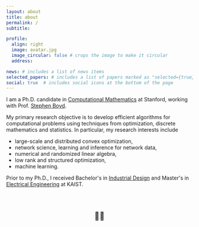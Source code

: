 ```yaml
---
layout: about
title: about
permalink: /
subtitle: 

profile:
  align: right
  image: avatar.jpg
  image_circular: false # crops the image to make it circular
  address: 

news: # includes a list of news items
selected_papers: # includes a list of papers marked as "selected={true}"
social: true  # includes social icons at the bottom of the page
---
```


I am a Ph.D. candidate in <a href="https://icme.stanford.edu" target="_blank">Computational Mathematics</a> at Stanford, working with Prof. <a href="https://stanford.edu/~boyd/" target="_blank">Stephen Boyd</a>. 


My primary research objective is to develop efficient algorithms for computational problems using techniques from optimization, discrete mathematics and statistics.
In particular, my research interests include
* large-scale and distributed convex optimization,
* network science, learning and inference for network data,
* numerical and randomized linear algebra,
* low rank and structured optimization,
* machine learning.


Prior to my Ph.D., I received Bachelor's in <a
href="http://id.kaist.ac.kr/index.php?document_srl=21142&mid=rnews"
target="_blank">Industrial Design</a> and Master's in <a
href="https://ee.kaist.ac.kr/en/" target="_blank">Electrical
Engineering</a> at KAIST.



<br />
<br />
<br />


    
<center><strong><a href="https://scholar.google.com/citations?user={{ site.scholar_userid }}" title="Google Scholar"> <i class="ai ai-google-scholar" style="font-size: 4em;"></i> </a></strong>  <span style="font-size: 1.5em;">💙💛</span>  <strong><a href="https://github.com/{{ site.github_username }}" title="GitHub"> <i class="fa-brands fa-github" style="font-size: 4em;"></i> </a></strong></center>
